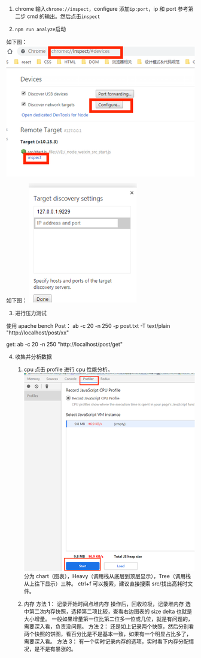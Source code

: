 1. chrome 输入`chrome://inspect`，configure 添加`ip:port`，ip 和 port 参考第二步 cmd 的输出。然后点击`inspect`

2. `npm run analyze`启动

如下图：
![](./performance1.png)

如下图：
![](./performance2.png)

3. 进行压力测试

使用 apache bench
Post： ab -c 20 -n 250 -p post.txt -T text/plain "http://localhost/post/xx"

get: ab -c 20 -n 250 "http://localhost/post/get"

4. 收集并分析数据

   1. cpu
      点击 profile 进行 cpu 性能分析。
      ![](./p-cpu.png)
      分为 chart（图表），Heavy（调用栈从底层到顶层显示），Tree（调用栈从上往下显示）三种。
      ctrl+f 可以搜索，建议直接搜索 src/找出高耗时文件。

   2. 内存
      方法 1：
      记录开始时间点堆内存
      操作后，回收垃圾，记录堆内存
      选中第二次内存快照，选择第二项比较，查看右边图表的 size delta 也就是大小增量。
      一般如果增量第一位比第二位多一位或几位，就是有问题的，需要深入看，负责没问题。
      方法 2：
      还是如上记录两个快照，然后分别看两个快照的饼图，看百分比是不是基本一致，如果有一个明显占比多了，需要深入看。
      方法 3：
      有一个实时记录内存的选项，实时看下内存分配情况，是不是有暴涨的。
